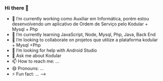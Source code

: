 ### Hi there 👋



- 🔭 I’m currently working como Auxiliar em Informática, porém  estou desenvolvendo um aplicativo de Ordem de Serviço pelo Kodular + Mysql + Php
- 🌱 I’m currently learning  JavaScript, Node,  Mysql, Php, Java, Back End
- 👯 I’m looking to collaborate on  projetos que utilize a plataforma kodular + Mysql +Php
- 🤔 I’m looking for help with  Android Studio
- 💬 Ask me about  Kodular
- 📫 How to reach me: ...
- 😄 Pronouns: ...
- ⚡ Fun fact: ...
-->
